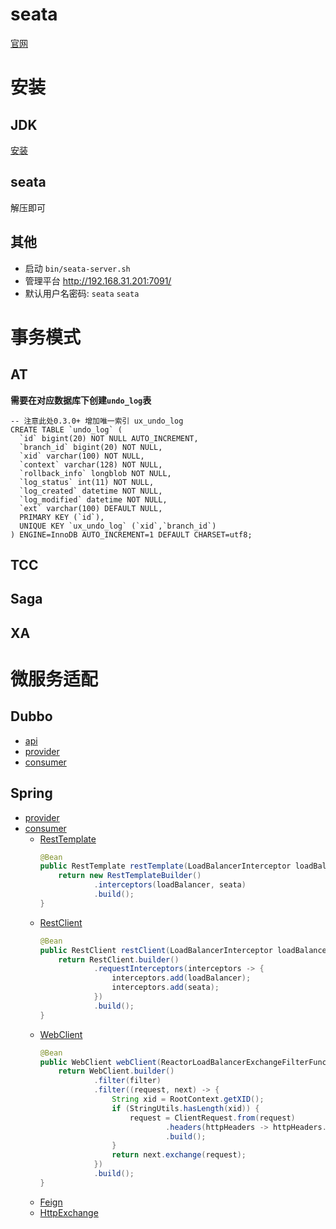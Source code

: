 # seata
[官网](https://seata.apache.org/zh-cn/)

# 安装
## JDK
[安装](../../base/JDK安装.md)

## seata
解压即可

## 其他
- 启动 `bin/seata-server.sh`
- 管理平台 http://192.168.31.201:7091/
- 默认用户名密码: `seata` `seata`

# 事务模式
## AT

**需要在对应数据库下创建`undo_log`表**
```
-- 注意此处0.3.0+ 增加唯一索引 ux_undo_log
CREATE TABLE `undo_log` (
  `id` bigint(20) NOT NULL AUTO_INCREMENT,
  `branch_id` bigint(20) NOT NULL,
  `xid` varchar(100) NOT NULL,
  `context` varchar(128) NOT NULL,
  `rollback_info` longblob NOT NULL,
  `log_status` int(11) NOT NULL,
  `log_created` datetime NOT NULL,
  `log_modified` datetime NOT NULL,
  `ext` varchar(100) DEFAULT NULL,
  PRIMARY KEY (`id`),
  UNIQUE KEY `ux_undo_log` (`xid`,`branch_id`)
) ENGINE=InnoDB AUTO_INCREMENT=1 DEFAULT CHARSET=utf8;
```

## TCC

## Saga

## XA

# 微服务适配
## Dubbo
- [api](./seata-dubbo/seata-dubbo-api/src/main/java/com/example/seata/server/Server.java)
- [provider](./seata-dubbo/seata-dubbo-provider/src/main/java/com/example/seata/provider/SeataDubboProviderApplication.java)
- [consumer](./seata-dubbo/seata-dubbo-consumer/src/main/java/com/example/seata/consumer/SeataDubboConsumerApplication.java)

## Spring
- [provider](./seata-spring/seata-spring-provider/src/main/java/com/example/seata/provider/SeataSpringProviderApplication.java)
- [consumer](./seata-spring/seata-spring-consumer/src/main/java/com/example/seata/consumer/SeataSpringConsumerApplication.java)
  - [RestTemplate](./seata-spring/seata-spring-consumer/src/main/java/com/example/seata/consumer/service/RestTemplateServerImpl.java)
    ```java
    @Bean
    public RestTemplate restTemplate(LoadBalancerInterceptor loadBalancer, SeataRestTemplateInterceptor seata) {
        return new RestTemplateBuilder()
				.interceptors(loadBalancer, seata)
				.build();
    }
    ```
  - [RestClient](./seata-spring/seata-spring-consumer/src/main/java/com/example/seata/consumer/service/RestClientServerImpl.java)
    ```java
    @Bean
    public RestClient restClient(LoadBalancerInterceptor loadBalancer, SeataRestTemplateInterceptor seata) {
        return RestClient.builder()
				.requestInterceptors(interceptors -> {
					interceptors.add(loadBalancer);
					interceptors.add(seata);
				})
				.build();
    }
    ```
  - [WebClient](./seata-spring/seata-spring-consumer/src/main/java/com/example/seata/consumer/service/WebClientServerImpl.java)
    ```java
    @Bean
    public WebClient webClient(ReactorLoadBalancerExchangeFilterFunction filter) {
        return WebClient.builder()
				.filter(filter)
				.filter((request, next) -> {
					String xid = RootContext.getXID();
					if (StringUtils.hasLength(xid)) {
						request = ClientRequest.from(request)
								.headers(httpHeaders -> httpHeaders.add(RootContext.KEY_XID, xid))
								.build();
					}
					return next.exchange(request);
				})
				.build();
    }
    ```
  - [Feign](./seata-spring/seata-spring-consumer/src/main/java/com/example/seata/consumer/service/FeignServerImpl.java)
  - [HttpExchange](./seata-spring/seata-spring-consumer/src/main/java/com/example/seata/consumer/service/ExchangeServerImpl.java)

